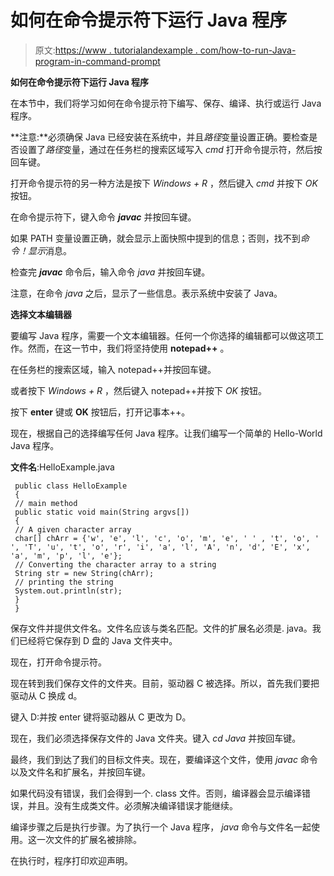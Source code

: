 # 如何在命令提示符下运行 Java 程序

> 原文:[https://www . tutorialandexample . com/how-to-run-Java-program-in-command-prompt](https://www.tutorialandexample.com/how-to-run-java-program-in-command-prompt)

**如何在命令提示符下运行 Java 程序**

在本节中，我们将学习如何在命令提示符下编写、保存、编译、执行或运行 Java 程序。

**注意:**必须确保 Java 已经安装在系统中，并且*路径*变量设置正确。要检查是否设置了*路径*变量，通过在任务栏的搜索区域写入 *cmd* 打开命令提示符，然后按回车键。

打开命令提示符的另一种方法是按下 *Windows + R* ，然后键入 *cmd* 并按下 *OK* 按钮。

在命令提示符下，键入命令 ***javac*** 并按回车键。

如果 PATH 变量设置正确，就会显示上面快照中提到的信息；否则，找不到*命令！显示*消息。

检查完 ***javac*** 命令后，输入命令 *java* 并按回车键。

注意，在命令 *java* 之后，显示了一些信息。表示系统中安装了 Java。

**选择文本编辑器**

要编写 Java 程序，需要一个文本编辑器。任何一个你选择的编辑都可以做这项工作。然而，在这一节中，我们将坚持使用 **notepad++** 。

在任务栏的搜索区域，输入 notepad++并按回车键。

或者按下 *Windows + R* ，然后键入 notepad++并按下 *OK* 按钮。

按下 **enter** 键或 **OK** 按钮后，打开记事本++。

现在，根据自己的选择编写任何 Java 程序。让我们编写一个简单的 Hello-World Java 程序。

**文件名**:HelloExample.java

```
 public class HelloExample
 {
 // main method
 public static void main(String argvs[])
 {
 // A given character array
 char[] chArr = {'w', 'e', 'l', 'c', 'o', 'm', 'e', ' ' , 't', 'o', ' ', 'T', 'u', 't', 'o', 'r', 'i', 'a', 'l', 'A', 'n', 'd', 'E', 'x', 'a', 'm', 'p', 'l', 'e'};
 // Converting the character array to a string
 String str = new String(chArr);
 // printing the string
 System.out.println(str);
 }
 } 
```

保存文件并提供文件名。文件名应该与类名匹配。文件的扩展名必须是. java。我们已经将它保存到 D 盘的 Java 文件夹中。

现在，打开命令提示符。

现在转到我们保存文件的文件夹。目前，驱动器 C 被选择。所以，首先我们要把驱动从 C 换成 d。

键入 D:并按 enter 键将驱动器从 C 更改为 D。

现在，我们必须选择保存文件的 Java 文件夹。键入 *cd Java* 并按回车键。

最终，我们到达了我们的目标文件夹。现在，要编译这个文件，使用 *javac* 命令以及文件名和扩展名，并按回车键。

如果代码没有错误，我们会得到一个. class 文件。否则，编译器会显示编译错误，并且。没有生成类文件。必须解决编译错误才能继续。

编译步骤之后是执行步骤。为了执行一个 Java 程序， *java* 命令与文件名一起使用。这一次文件的扩展名被排除。

在执行时，程序打印欢迎声明。